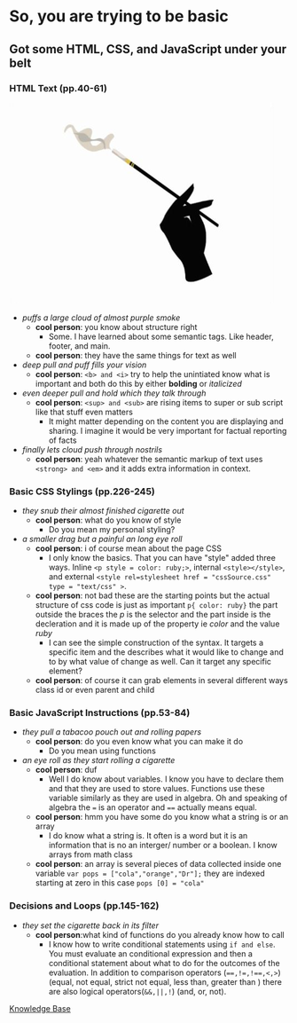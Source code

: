 # So, you are trying to be basic
## Got some HTML, CSS, and JavaScript under your belt

### HTML Text (pp.40-61)
![the cool person you are talking to](cool-cigarette.jpeg)
- _puffs a large cloud of almost purple smoke_
  - **cool person**: you know about structure right
    - Some. I have learned about some semantic tags. Like header, footer, and main.
  - **cool person**: they have the same things for text as well
- _deep pull and puff fills your vision_
  - **cool person**: `<b> and <i>` try to help the unintiated know what is important and both do this by either **bolding** or *italicized* 
- _even deeper pull and hold which they talk through_
  - **cool person**: `<sup> and <sub>` are rising items to super or sub script like that stuff even matters
    - It might matter depending on the content you are displaying and sharing. I imagine it would be very important for factual reporting of facts
- _finally lets cloud push through nostrils_
  - **cool person**: yeah whatever the semantic markup of text uses `<strong> and <em>` and it adds extra information in context.

### Basic CSS Stylings (pp.226-245)
- _they snub their almost finished cigarette out_
  - **cool person**: what do you know of style 
      - Do you mean my personal styling?
- _a smaller drag but a painful an long eye roll_
  - **cool person**: i of course mean about the page CSS
    - I only know the basics. That you can have "style" added three ways. Inline `<p style = color: ruby;>`, internal `<style></style>`, and external `<style rel=stylesheet href = "cssSource.css" type = "text/css" >`.
  - **cool person**: not bad these are the starting points but the actual structure of css code is just as important `p{ color: ruby}` the part outside the braces the *p* is the selector and the part inside is the decleration and it is made up of the property ie *color* and the value *ruby*
    - I can see the simple construction of the syntax. It targets a specific item and the describes what it would like to change and to by what value of change as well. Can it target any specific element?
  - **cool person**: of course it can grab elements in several different ways class id or even parent and child

### Basic JavaScript Instructions (pp.53-84)
- _they pull a tabacoo pouch out and rolling papers_
  - **cool person**: do you even know what you can make it do
    - Do you mean using functions
- _an eye roll as they start rolling a cigarette_
  - **cool person**: duf
    - Well I do know about variables. I know you have to declare them and that they are used to store values. Functions use these variable similarly as they are used in algebra. Oh and speaking of algebra the `=` is an operator and `==` actually means equal.
  - **cool person**: hmm you have some do you know what a string is or an array
    - I do know what a string is. It often is a word but it is an information that is no an interger/ number or a boolean. I know arrays from math class
  - **cool person**: an array is several pieces of data collected inside one variable `var pops = ["cola","orange","Dr"];` they are indexed starting at zero in this case `pops [0] = "cola"`

### Decisions and Loops (pp.145-162)
- _they set the cigarette back in its filter_
  - **cool person**:what kind of functions do you already know how to call
    - I know how to write conditional statements using `if and else`. You must evaluate an conditional expression and then a conditional statement about what to do for the outcomes of the evaluation. In addition to comparison operators (`==,!=,!==,<,>`)(equal, not equal, strict not equal, less than, greater than ) there are also logical operators(`&&,||,!`) (and, or, not).

[Knowledge Base](README.md)